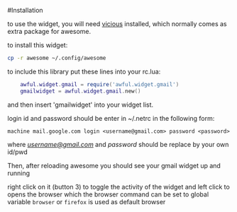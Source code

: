 #Installation

to use the widget, you will need [vicious](https://github.com/Mic92/vicious) installed, which normally comes as extra package for awesome.

to install this widget:

```sh
cp -r awesome ~/.config/awesome
```

to include this library put these lines into your rc.lua:

```lua
	awful.widget.gmail = require('awful.widget.gmail')
	gmailwidget = awful.widget.gmail.new()
```

and then insert 'gmailwidget' into your widget list.

login id and password should be enter in ~/.netrc in the following form:

	machine mail.google.com login <username@gmail.com> password <password>

where *username@gmail.com* and *password* should be replace by your own id/pwd

Then, after reloading awesome you should see your gmail widget up and running

right click on it (button 3) to toggle the activity of the widget and left click to opens the browser
which the browser command can be set to global variable ```browser``` or ```firefox``` is used as default browser

